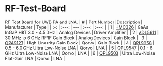 # RF-Test-Board
 RF Test Board for UWB PA and LNA.
| # | Part Number| Description | Manufacturer | Type |
| :-: | :---: | --- | :---: | :---: |
| 1 | [HMC326](https://www.analog.com/en/products/hmc326.html) | GaAs InGaP HBT 3.0 - 4.5 GHz | Analog Devices | Driver Amplifier |
| 2 | [ADL5611](https://www.analog.com/en/products/adl5611.html) | 30 MHz to 6 GHz RF/IF Gain Block | Analog Devices | Gain Block |
| 3 | [QPA9127](https://www.qorvo.com/products/p/QPA9127) | High Linearity Gain Block | Qorvo | Gain Block |
| 4 | [QPL9058](https://www.qorvo.com/products/p/QPL9058) | 0.5 - 6.0 GHz Ultra Low-Noise LNA | Qorvo | LNA |
| 5 | [QPL9547](https://www.qorvo.com/products/p/QPL9547) | 0.1 - 6 GHz Ultra Low-Noise LNA | Qorvo | LNA |
| 6 | [QPL9503](https://www.qorvo.com/products/p/QPL9503) | Ultra Low-Noise Flat-Gain LNA | Qorvo | LNA |